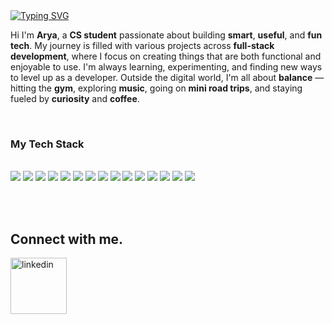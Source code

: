 <body>
  
<div style="position: relative">
  
<div id="welcome-message" align="left">
<a href="https://git.io/typing-svg"><img src="https://readme-typing-svg.herokuapp.com?font=Fira+Code&size=29&duration=3000&pause=500&color=6E9F5C&width=435&lines=Hi%2C+I'm+Arya+Mohammadi!;Welcome+to+my+account." alt="Typing SVG" /></a>
</div>


Hi I'm **Arya**, a **CS student** passionate about building **smart**, **useful**, and **fun tech**. My journey is filled with various projects across **full-stack development**, where I focus on creating things that are both functional and enjoyable to use. I'm always learning, experimenting, and finding new ways to level up as a developer. Outside the digital world, I'm all about **balance** — hitting the **gym**, exploring **music**, going on **mini road trips**, and staying fueled by **curiosity** and **coffee**.

<br>

<p align="left">
<h3> My Tech Stack </h3><br/>
<!-- Languages -->
<img src="https://img.shields.io/badge/C++-00599C?style=for-the-badge&logo=c%2B%2B&logoColor=white" />
<img src="https://img.shields.io/badge/Python-3670A0?style=for-the-badge&logo=python&logoColor=white" />
<img src="https://img.shields.io/badge/Bash-121011?style=for-the-badge&logo=gnubash&logoColor=white" />

<!-- Frontend & Web -->
<img src="https://img.shields.io/badge/HTML5-E34F26?style=for-the-badge&logo=html5&logoColor=white" />
<img src="https://img.shields.io/badge/CSS3-1572B6?style=for-the-badge&logo=css3&logoColor=white" />
<img src="https://img.shields.io/badge/JavaScript-323330?style=for-the-badge&logo=javascript&logoColor=white" />

<!-- Tools & Frameworks -->
<img src="https://img.shields.io/badge/Git-F05032?style=for-the-badge&logo=git&logoColor=white" />
<img src="https://img.shields.io/badge/GitHub-181717?style=for-the-badge&logo=github&logoColor=white" />
<img src="https://img.shields.io/badge/GoogleTest-4285F4?style=for-the-badge&logo=googletest&logoColor=white" />
<img src="https://img.shields.io/badge/VS Code-007ACC?style=for-the-badge&logo=visualstudiocode&logoColor=white" />
<img src="https://img.shields.io/badge/CMake-064F8C?style=for-the-badge&logo=cmake&logoColor=white" />
<img src="https://img.shields.io/badge/Make-000000?style=for-the-badge&logo=gnu&logoColor=white" />
<img src="https://img.shields.io/badge/PyCharm-000000?style=for-the-badge&logo=pycharm&logoColor=white" />
<img src="https://img.shields.io/badge/Tkinter-FFDB00?style=for-the-badge&logo=python&logoColor=black" />

<!-- Hosting -->
<img src="https://img.shields.io/badge/PythonAnywhere-1F305F?style=for-the-badge&logo=python&logoColor=white" />
</p>




<br>
<br>

## Connect with me.

[<img target="_blank" src="https://img.icons8.com/nolan/64/linkedin.png" title="linkedin" width="90" height="90">](https://www.linkedin.com/in/aryamshahi/)
</div>
